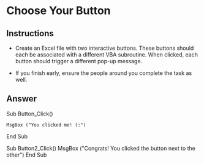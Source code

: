 # Choose Your Button

## Instructions

* Create an Excel file with two interactive buttons. These buttons should each be associated with a different VBA subroutine. When clicked, each button should trigger a different pop-up message.

* If you finish early, ensure the people around you complete the task as well.

## Answer
Sub Button_Click()

    MsgBox ("You clicked me! (:")

End Sub

Sub Button2_Click()
    MsgBox ("Congrats! You clicked the button next to the other")
End Sub

